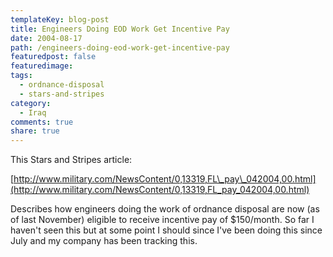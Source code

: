 ```yaml
---
templateKey: blog-post
title: Engineers Doing EOD Work Get Incentive Pay
date: 2004-08-17
path: /engineers-doing-eod-work-get-incentive-pay
featuredpost: false
featuredimage:
tags:
  - ordnance-disposal
  - stars-and-stripes
category:
  - Iraq
comments: true
share: true
---
```


This Stars and Stripes article:

[http://www.military.com/NewsContent/0,13319,FL\_pay\_042004,00.html](http://www.military.com/NewsContent/0,13319,FL_pay_042004,00.html)

Describes how engineers doing the work of ordnance disposal are now (as of last November) eligible to receive incentive pay of $150/month. So far I haven't seen this but at some point I should since I've been doing this since July and my company has been tracking this.
